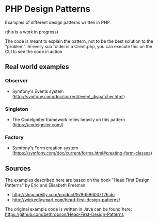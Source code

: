 # PHP Design Patterns
Examples of different design patterns written in PHP.

(this is a work in progress)

The code is meant to explain the pattern, not to be the best solution to the "problem".
In every sub folder is a Client.php, you can execute this on the CLI to see the code in action.

## Real world examples
### Observer
* Symfony's Events system (http://symfony.com/doc/current/event_dispatcher.html)

### Singleton
* The CodeIgniter framework relies heavily on this pattern (https://codeigniter.com/)

### Factory
* Symfony's Form creation system (https://symfony.com/doc/current/forms.html#creating-form-classes)

## Sources
The examples described here are based on the book "Head First Design Patterns" by Eric and Elisabeth Freeman.

* http://shop.oreilly.com/product/9780596007126.do
* http://wickedlysmart.com/head-first-design-patterns/

The original example code is written in Java can be found here: https://github.com/bethrobson/Head-First-Design-Patterns
